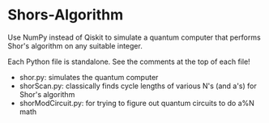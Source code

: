 # Shors-Algorithm
Use NumPy instead of Qiskit to simulate a quantum computer that performs Shor's algorithm on any suitable integer.

Each Python file is standalone. See the comments at the top of each file!
* shor.py: simulates the quantum computer
* shorScan.py: classically finds cycle lengths of various N's (and a's) for Shor's algorithm
* shorModCircuit.py: for trying to figure out quantum circuits to do a%N math
